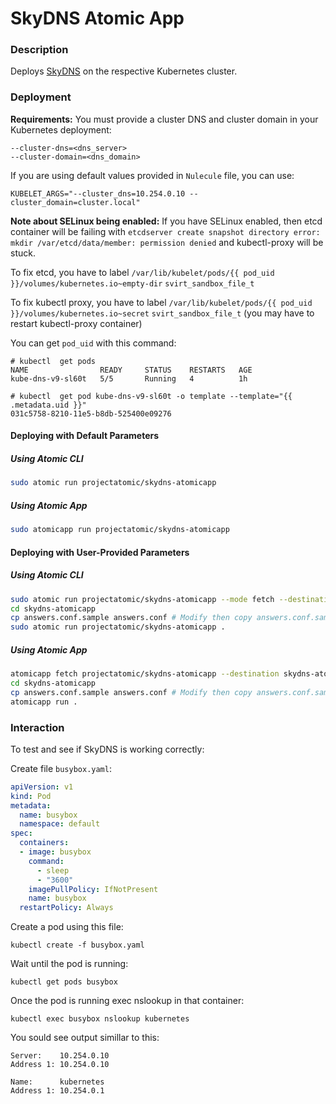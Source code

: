 # SkyDNS Atomic App

### Description

Deploys [SkyDNS](https://github.com/kubernetes/kubernetes/tree/master/cluster/addons/dns) on the respective Kubernetes cluster.

### Deployment

__Requirements:__
You must provide a cluster DNS and cluster domain in your Kubernetes deployment:
```
--cluster-dns=<dns_server>
--cluster-domain=<dns_domain>
```

If you are using default values provided in `Nulecule` file, you can use:
```
KUBELET_ARGS="--cluster_dns=10.254.0.10 --cluster_domain=cluster.local"
```

__Note about SELinux being enabled:__
If you have SELinux enabled, then etcd container will be failing with
`etcdserver create snapshot directory error: mkdir /var/etcd/data/member: permission denied`
and kubectl-proxy will be stuck.


To fix etcd, you have to label `/var/lib/kubelet/pods/{{ pod_uid }}/volumes/kubernetes.io~empty-dir` `svirt_sandbox_file_t`

To fix kubectl proxy, you have to label `/var/lib/kubelet/pods/{{ pod_uid }}/volumes/kubernetes.io~secret` `svirt_sandbox_file_t` (you may have to restart kubectl-proxy container)

You can get `pod_uid` with this command: 
```
# kubectl  get pods
NAME                READY     STATUS    RESTARTS   AGE
kube-dns-v9-sl60t   5/5       Running   4          1h

# kubectl  get pod kube-dns-v9-sl60t -o template --template="{{ .metadata.uid }}"
031c5758-8210-11e5-b8db-525400e09276
```

#### Deploying with Default Parameters

##### Using Atomic CLI

```sh
sudo atomic run projectatomic/skydns-atomicapp
```

##### Using Atomic App

```sh
sudo atomicapp run projectatomic/skydns-atomicapp
```

#### Deploying with User-Provided Parameters

##### Using Atomic CLI

```sh
sudo atomic run projectatomic/skydns-atomicapp --mode fetch --destination skydns-atomicapp
cd skydns-atomicapp
cp answers.conf.sample answers.conf # Modify then copy answers.conf.sample
sudo atomic run projectatomic/skydns-atomicapp .
```

##### Using Atomic App

```sh
atomicapp fetch projectatomic/skydns-atomicapp --destination skydns-atomicapp
cd skydns-atomicapp
cp answers.conf.sample answers.conf # Modify then copy answers.conf.sample
atomicapp run .
```

### Interaction

To test and see if SkyDNS is working correctly:

Create file `busybox.yaml`:
```yaml
apiVersion: v1
kind: Pod
metadata:
  name: busybox
  namespace: default
spec:
  containers:
  - image: busybox
    command:
      - sleep
      - "3600"
    imagePullPolicy: IfNotPresent
    name: busybox
  restartPolicy: Always
```

Create a pod using this file:
```
kubectl create -f busybox.yaml
```

Wait until the pod is running:
```
kubectl get pods busybox
```

Once the pod is running exec nslookup in that container:
```
kubectl exec busybox nslookup kubernetes
```

You sould see output simillar to this:
```
Server:    10.254.0.10
Address 1: 10.254.0.10

Name:      kubernetes
Address 1: 10.254.0.1
```
